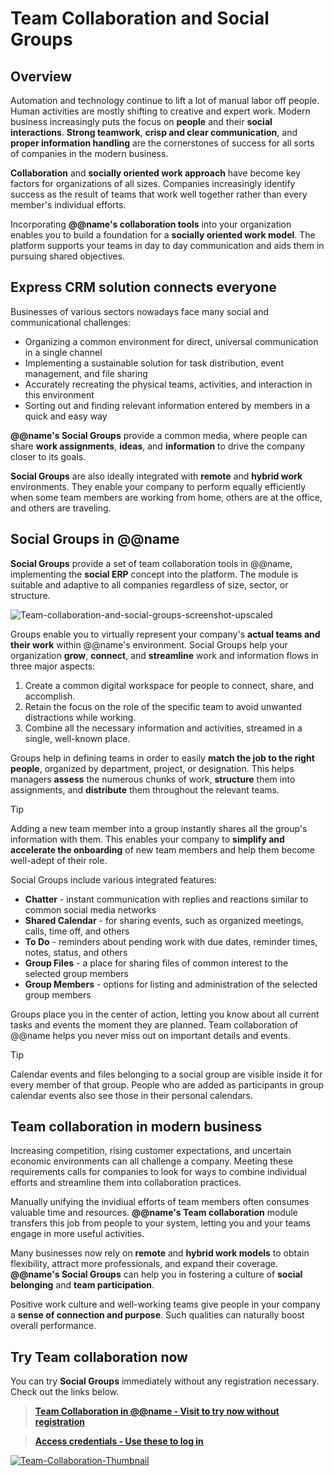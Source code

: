 # Team Collaboration and Social Groups

## Overview

Automation and technology continue to lift a lot of manual labor off people. 
Human activities are mostly shifting to creative and expert work. 
Modern business increasingly puts the focus on **people** and their **social interactions**. 
**Strong teamwork**, **crisp and clear communication**, and **proper information handling** are the cornerstones of success for all sorts of companies in the modern business. 

**Collaboration** and **socially oriented work approach** have become key factors for organizations of all sizes. 
Companies increasingly identify success as the result of teams that work well together rather than every member's individual efforts.  

Incorporating **@@name's collaboration tools** into your organization enables you to build a foundation for a **socially oriented work model**. 
The platform supports your teams in day to day communication and aids them in pursuing shared objectives. 

## Express CRM solution connects everyone

Businesses of various sectors nowadays face many social and communicational challenges:  

* Organizing a common environment for direct, universal communication in a single channel
* Implementing a sustainable solution for task distribution, event management, and file sharing 
* Accurately recreating the physical teams, activities, and interaction in this environment 
* Sorting out and finding relevant information entered by members in a quick and easy way 

**@@name's Social Groups** provide a common media, where people can share **work assignments**, **ideas**, and **information** to drive the company closer to its goals.  

**Social Groups** are also ideally integrated with **remote** and **hybrid work** environments. 
They enable your company to perform equally efficiently when some team members are working from home, others are at the office, and others are traveling. 

## Social Groups in @@name

**Social Groups** provide a set of team collaboration tools in @@name, implementing the **social ERP** concept into the platform. 
The module is suitable and adaptive to all companies regardless of size, sector, or structure.  

![Team-collaboration-and-social-groups-screenshot-upscaled](https://user-images.githubusercontent.com/106669250/234564887-b7b05300-5307-4d4e-af00-6ba4d392527f.png)

Groups enable you to virtually represent your company's **actual teams and their work** within @@name's environment. 
Social Groups help your organization **grow**, **connect**, and **streamline** work and information flows in three major aspects:  

1. Create a common digital workspace for people to connect, share, and accomplish. 
2. Retain the focus on the role of the specific team to avoid unwanted distractions while working. 
3. Combine all the necessary information and activities, streamed in a single, well-known place. 

Groups help in defining teams in order to easily **match the job to the right people**, organized by department, project, or designation. 
This helps managers **assess** the numerous chunks of work, **structure** them into assignments, and **distribute** them throughout the relevant teams.  

> [!TIP]
> Adding a new team member into a group instantly shares all the group's information with them. 
> This enables your company to **simplify and accelerate the onboarding** of new team members and help them become well-adept of their role.  

Social Groups include various integrated features:  

* **Chatter** - instant communication with replies and reactions similar to common social media networks 
* **Shared Calendar** - for sharing events, such as organized meetings, calls, time off, and others 
* **To Do** - reminders about pending work with due dates, reminder times, notes, status, and others 
* **Group Files** - a place for sharing files of common interest to the selected group members 
* **Group Members** - options for listing and administration of the selected group members 

Groups place you in the center of action, letting you know about all current tasks and events the moment they are planned. 
Team collaboration of @@name helps you never miss out on important details and events.  

> [!TIP]
> Calendar events and files belonging to a social group are visible inside it for every member of that group. 
> People who are added as participants in group calendar events also see those in their personal calendars.

## Team collaboration in modern business

Increasing competition, rising customer expectations, and uncertain economic environments can all challenge a company. 
Meeting these requirements calls for companies to look for ways to combine individual efforts and streamline them into collaboration practices.  

Manually unifying the invidiual efforts of team members often consumes valuable time and resources. 
**@@name's Team collaboration** module transfers this job from people to your system, letting you and your teams engage in more useful activities.  

Many businesses now rely on **remote** and **hybrid work models** to obtain flexibility, attract more professionals, and expand their coverage. 
**@@name's Social Groups** can help you in fostering a culture of **social belonging** and **team participation**.  

Positive work culture and well-working teams give people in your company a **sense of connection and purpose**. 
Such qualities can naturally boost overall performance.  

## Try Team collaboration now

You can try **Social Groups** immediately without any registration necessary. 
Check out the links below.  

> **[Team Collaboration in @@name - Visit to try now without registration](https://testdb.my.erp.net/cl/groups/Communities_Social_Groups(cc78900f-b0a3-4761-865f-96cdd1927213)?section=calendar)**  

> **[Access credentials - Use these to log in](~/information/try-our-system.md)**  

[![Team-Collaboration-Thumbnail](https://user-images.githubusercontent.com/106669250/234641681-b65802bc-f5a5-408a-8bfd-c8401bd83556.png)](https://testdb.my.erp.net/cl/groups/Communities_Social_Groups(cc78900f-b0a3-4761-865f-96cdd1927213)?section=calendar)  
